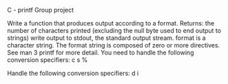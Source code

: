 C - printf
Group project

Write a function that produces output according to a format.
Returns: the number of characters printed (excluding the null byte used to end output to strings)
write output to stdout, the standard output stream.
format is a character string. The format string is composed of zero or more directives. See man 3 printf for more detail.
You need to handle the following conversion specifiers:
c
s
%

Handle the following conversion specifiers:
d
i
